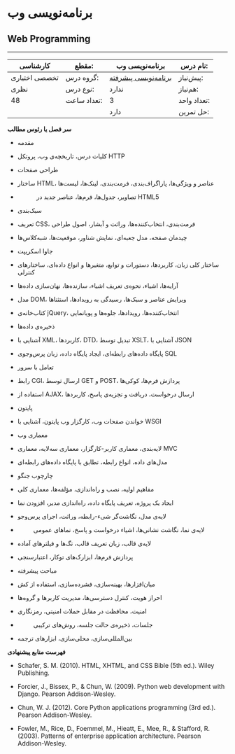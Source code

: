 # برنامه‌نویسی وب
## Web Programming
_______________________________________________________________________________
| کارشناسی      | مقطع:       | برنامه‌نویسی وب                                              | نام درس:    |
| ------------- | ----------- | ------------------------------------------------------------ | ----------- |
| تخصصی اختیاری | گروه درس:   | [برنامه‌نویسی پیشرفته](../mandatory/Advanced-Programming.md) | پیش‌نیاز:   |
| نظری          | نوع درس:    | ندارد                                                        | هم‌نیاز:    |
| 48            | تعداد ساعت: | 3                                                            | تعداد واحد: |
|               |             |  دارد                                                        | حل تمرین:   |

**سر فصل یا رئوس مطالب**


- مقدمه 

- کلیات درس، تاریخچه‌ی وب، پروتکل‌ HTTP

- طراحی صفحات 

- ساختار HTML، عناصر و ویژگی‌ها، پاراگراف‌بندی، فرمت‌بندی، لینک‌ها، لیست‌ها

- `      `تصاویر، جدول‌ها، فرم‌ها، عناصر جدید در HTML5

- سبک‌بندی 

- تعریف CSS، فرمت‌بندی، انتخاب‌کننده‌ها، وراثت و آبشار، اصول طراحی

- چیدمان صفحه، مدل جعبه‌ای، نمایش شناور، موقعیت‌ها، شبه‌کلاس‌ها

- جاوا اسکریپت 

- ساختار کلی زبان، کاربردها، دستورات و توابع، متغیرها و انواع داده‌ای، ساختارهای کنترلی

- آرایه‌ها، اشیاء، نحوه‌ی تعریف اشیاء، سازنده‌ها، نهان‌سازی داده‌ها

- مدل DOM، ویرایش عناصر و سبک‌ها، رسیدگی به رویدادها، استثناها

- کتاب‌خانه‌ی jQuery، انتخاب‌کننده‌ها، رویدادها، جلوه‌ها و پویانمایی

- ذخیره‌ی داده‌ها 

- آشنایی با XML، کاربردها، DTD، تبدیل توسط XSLT، آشنایی با JSON

- پایگاه‌ داده‌های رابطه‌ای‌، ایجاد پایگاه داده، زبان پرس‌وجوی SQL

- تعامل با سرور 

- رابط CGI، ارسال توسط GET و POST، پردازش فرم‌ها، کوکی‌ها

- استفاده از AJAX، ارسال درخواست، دریافت و تجزیه‌ی پاسخ، کاربردها

- پایتون 

- خواندن صفحات وب، کارگزار وب پایتون، آشنایی با WSGI

- معماری وب 

- لایه‌بندی، معماری کاربر-کارگزار، معماری سه‌لایه، معماری MVC

- مدل‌های داده، انواع رابطه‌، تطابق با پایگاه‌ داده‌های رابطه‌ای

- چارچوب جنگو 

- مفاهیم اولیه، نصب و راه‌اندازی، مؤلفه‌ها، معماری کلی

- ایجاد یک پروژه، تعریف پایگاه داده، راه‌اندازی مدیر، افزودن نما

- لایه‌ی مدل، نگاشت‌گر شیء-رابطه، وراثت، اجرای پرس‌وجو

- `     `لایه‌ی نما، نگاشت نشانی‌ها، اشیاء درخواست و پاسخ، نماهای عمومی

- لایه‌ی قالب‌، زبان تعریف قالب، تگ‌ها و فیلترهای آماده

- پردازش فرم‌ها، ابزارک‌های توکار، اعتبارسنجی

- مباحث پیشرفته 

- میان‌افزارها، بهینه‌سازی، فشرده‌سازی، استفاده از کش

- احراز هویت، کنترل دسترسی‌ها، مدیریت کاربرها و گروه‌ها

- امنیت، محافظت در مقابل حملات امنیتی، رمزنگاری

- `     `جلسات، ذخیره‌ی حالت جلسه، روش‌های ترکیبی

- بین‌المللی‌سازی، محلی‌سازی، ابزارهای ترجمه‌


**فهرست منابع پیشنهادی**


- Schafer, S. M. (2010). HTML, XHTML, and CSS Bible (5th ed.). Wiley Publishing.

- Forcier, J., Bissex, P., & Chun, W. (2009). Python web development with Django. Pearson Addison-Wesley.

- Chun, W. J. (2012). Core Python applications programming (3rd ed.). Pearson Addison-Wesley.

- Fowler, M., Rice, D., Foemmel, M., Hieatt, E., Mee, R., & Stafford, R. (2003). Patterns of enterprise application architecture. Pearson Addison-Wesley.
